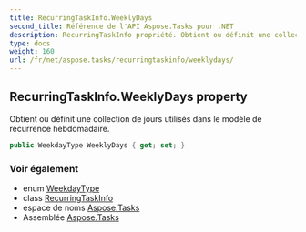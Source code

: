 ```yaml
---
title: RecurringTaskInfo.WeeklyDays
second_title: Référence de l'API Aspose.Tasks pour .NET
description: RecurringTaskInfo propriété. Obtient ou définit une collection de jours utilisés dans le modèle de récurrence hebdomadaire.
type: docs
weight: 160
url: /fr/net/aspose.tasks/recurringtaskinfo/weeklydays/
---
```

## RecurringTaskInfo.WeeklyDays property

Obtient ou définit une collection de jours utilisés dans le modèle de récurrence hebdomadaire.

```csharp
public WeekdayType WeeklyDays { get; set; }
```

### Voir également

* enum [WeekdayType](../../weekdaytype/)
* class [RecurringTaskInfo](../)
* espace de noms [Aspose.Tasks](../../recurringtaskinfo/)
* Assemblée [Aspose.Tasks](../../../)


